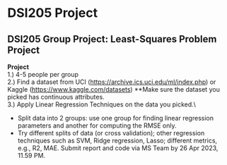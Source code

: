 # DSI205 Project

## DSI205 Group Project: Least-Squares Problem Project

**Project**\
1.) 4-5 people per group\
2.) Find a dataset from UCI (https://archive.ics.uci.edu/ml/index.php) or Kaggle (https://www.kaggle.com/datasets) **Make sure the dataset you picked has continuous attributes.\
3.) Apply Linear Regression Techniques on the data you picked.\
* Split data into 2 groups: use one group for finding linear regression parameters and another for computing the RMSE only.
* Try different splits of data (or cross validation); other regression techniques such as SVM, Ridge regression, Lasso; different metrics, e.g., R2, MAE. Submit report and code via MS Team by 26 Apr 2023, 11.59 PM.
